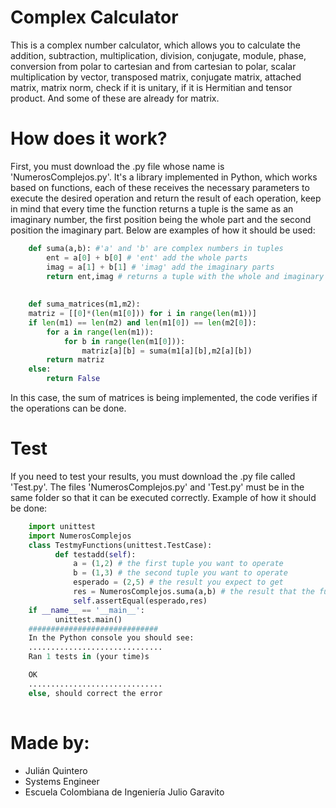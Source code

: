 # Complex Calculator
This is a complex number calculator, which allows you to calculate the addition, subtraction, multiplication, division, conjugate, module, phase, conversion from polar to cartesian and from cartesian to polar, scalar multiplication by vector, transposed matrix, conjugate matrix, attached matrix, matrix norm, check if it is unitary, if it is Hermitian and tensor product. And some of these are already for matrix.
# How does it work?
First, you must download the .py file whose name is 'NumerosComplejos.py'. It's a library implemented in Python, which works based on functions, each of these receives the necessary parameters to execute the desired operation and return the result of each operation, keep in mind that every time the function returns a tuple is the same as an imaginary number, the first position being the whole part and the second position the imaginary part. 
Below are examples of how it should be used:

```python
    def suma(a,b): #'a' and 'b' are complex numbers in tuples
        ent = a[0] + b[0] # 'ent' add the whole parts
        imag = a[1] + b[1] # 'imag' add the imaginary parts
        return ent,imag # returns a tuple with the whole and imaginary part
        
        
    def suma_matrices(m1,m2):
    matriz = [[0]*(len(m1[0])) for i in range(len(m1))]
    if len(m1) == len(m2) and len(m1[0]) == len(m2[0]):
        for a in range(len(m1)):
            for b in range(len(m1[0])):
                matriz[a][b] = suma(m1[a][b],m2[a][b])
        return matriz
    else:
        return False
```
In this case, the sum of matrices is being implemented, the code verifies if the operations can be done.
# Test
If you need to test your results, you must download the .py file called 'Test.py'. The files 'NumerosComplejos.py' and 'Test.py' must be in the same folder so that it can be executed correctly. Example of how it should be done:
```python
    import unittest
    import NumerosComplejos
    class TestmyFunctions(unittest.TestCase):
          def testadd(self):
              a = (1,2) # the first tuple you want to operate
              b = (1,3) # the second tuple you want to operate
              esperado = (2,5) # the result you expect to get
              res = NumerosComplejos.suma(a,b) # the result that the function gives
              self.assertEqual(esperado,res)
    if __name__ == '__main__':
          unittest.main() 
    #############################
    In the Python console you should see:
    ..............................
    Ran 1 tests in (your time)s

    OK
    ..............................
    else, should correct the error
    
```
# Made by:
 + Julián Quintero
 + Systems Engineer
 + Escuela Colombiana de Ingeniería Julio Garavito

